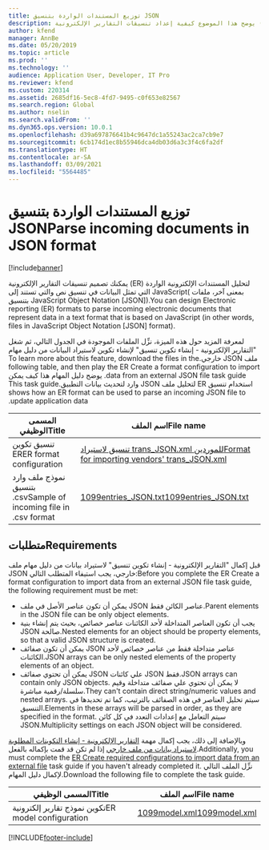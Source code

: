 ```yaml
---
title: توزيع المستندات الواردة بتنسيق JSON
description: يوضح هذا الموضوع كيفية إعداد تنسيقات التقارير الإلكترونية (ER) لتحليل المستندات الواردة بتنسيق JavaScript Object Notation (JSON).
author: kfend
manager: AnnBe
ms.date: 05/20/2019
ms.topic: article
ms.prod: ''
ms.technology: ''
audience: Application User, Developer, IT Pro
ms.reviewer: kfend
ms.custom: 220314
ms.assetid: 2685df16-5ec8-4fd7-9495-c0f653e82567
ms.search.region: Global
ms.author: nselin
ms.search.validFrom: ''
ms.dyn365.ops.version: 10.0.1
ms.openlocfilehash: d39a697876641b4c9647dc1a55243ac2ca7cb9e7
ms.sourcegitcommit: 6cb174d1ec8b55946dca4db03d6a3c3f4c6fa2df
ms.translationtype: HT
ms.contentlocale: ar-SA
ms.lasthandoff: 03/09/2021
ms.locfileid: "5564485"
---
```

# <a name="parse-incoming-documents-in-json-format"></a><span data-ttu-id="36fed-103">توزيع المستندات الواردة بتنسيق JSON</span><span class="sxs-lookup"><span data-stu-id="36fed-103">Parse incoming documents in JSON format</span></span>

[!include[banner](../includes/banner.md)]

<span data-ttu-id="36fed-104">يمكنك تصميم تنسيقات التقارير الإلكترونية (ER) لتحليل المستندات الإلكترونية الواردة التي تمثل البيانات في تنسيق نص والتي تستند إلى JavaScript( بمعنى آخر، ملفات بتنسيق JavaScript Object Notation \[JSON\]).</span><span class="sxs-lookup"><span data-stu-id="36fed-104">You can design Electronic reporting (ER) formats to parse incoming electronic documents that represent data in a text format that is based on JavaScript (in other words, files in JavaScript Object Notation \[JSON\] format).</span></span>

<span data-ttu-id="36fed-105">لمعرفة المزيد حول هذه الميزة، نزِّل الملفات الموجودة في الجدول التالي، ثم شغل "‏‫التقارير الإلكترونية - إنشاء تكوين تنسيق" لإنشاء تكوين لاستيراد البيانات من دليل مهام ملف JSON خارجي.</span><span class="sxs-lookup"><span data-stu-id="36fed-105">To learn more about this feature, download the files in the following table, and then play the ER Create a format configuration to import data from an external JSON file task guide.</span></span> <span data-ttu-id="36fed-106">يوضح دليل المهام هذا كيف يمكن استخدام تنسيق ER لتحليل ملف JSON وارد لتحديث بيانات التطبيق.</span><span class="sxs-lookup"><span data-stu-id="36fed-106">This task guide shows how an ER format can be used to parse an incoming JSON file to update application data.</span></span>

| <span data-ttu-id="36fed-107">المسمى الوظيفي</span><span class="sxs-lookup"><span data-stu-id="36fed-107">Title</span></span>                                  | <span data-ttu-id="36fed-108">اسم الملف</span><span class="sxs-lookup"><span data-stu-id="36fed-108">File name</span></span> |
|----------------------------------------|-----------|
| <span data-ttu-id="36fed-109">تنسيق تكوين ER</span><span class="sxs-lookup"><span data-stu-id="36fed-109">ER format configuration</span></span>                | [<span data-ttu-id="36fed-110">تنسيق لاستيراد trans_JSON.xml للموردين</span><span class="sxs-lookup"><span data-stu-id="36fed-110">Format for importing vendors' trans_JSON.xml</span></span>](https://go.microsoft.com/fwlink/?linkid=874111) |
| <span data-ttu-id="36fed-111">نموذج ملف وارد بتنسيق .csv</span><span class="sxs-lookup"><span data-stu-id="36fed-111">Sample of incoming file in .csv format</span></span> | [<span data-ttu-id="36fed-112">1099entries_JSON.txt</span><span class="sxs-lookup"><span data-stu-id="36fed-112">1099entries_JSON.txt</span></span>](https://go.microsoft.com/fwlink/?linkid=874111) |

## <a name="requirements"></a><span data-ttu-id="36fed-113">متطلبات</span><span class="sxs-lookup"><span data-stu-id="36fed-113">Requirements</span></span>

<span data-ttu-id="36fed-114">قبل إكمال "التقارير الإلكترونية - إنشاء تكوين تنسيق" لاستيراد بيانات من دليل مهام ملف JSON خارجي، يجب استيفاء المتطلب التالي:</span><span class="sxs-lookup"><span data-stu-id="36fed-114">Before you complete the ER Create a format configuration to import data from an external JSON file task guide, the following requirement must be met:</span></span>

- <span data-ttu-id="36fed-115">يمكن أن تكون عناصر الأصل في ملف JSON عناصر الكائن فقط.</span><span class="sxs-lookup"><span data-stu-id="36fed-115">Parent elements in the JSON file can be only object elements.</span></span>
- <span data-ttu-id="36fed-116">يجب أن تكون العناصر المتداخلة لأحد الكائنات عناصر خصائص، بحيث يتم إنشاء بنية JSON صالحة.</span><span class="sxs-lookup"><span data-stu-id="36fed-116">Nested elements for an object should be property elements, so that a valid JSON structure is created.</span></span>
- <span data-ttu-id="36fed-117">يمكن أن تكون صفائف JSON عناصر متداخلة فقط من عناصر خصائص لأحد الكائنات.</span><span class="sxs-lookup"><span data-stu-id="36fed-117">JSON arrays can be only nested elements of the property elements of an object.</span></span>
- <span data-ttu-id="36fed-118">يمكن أن تحتوي صفائف JSON علي كائنات JSON فقط.</span><span class="sxs-lookup"><span data-stu-id="36fed-118">JSON arrays can contain only JSON objects.</span></span> <span data-ttu-id="36fed-119">لا يمكن أن تحتوي علي صفائف متداخلة وقيم سلسلة/رقمية مباشرة.</span><span class="sxs-lookup"><span data-stu-id="36fed-119">They can't contain direct string/numeric values and nested arrays.</span></span> <span data-ttu-id="36fed-120">سيتم تحليل العناصر في هذه الصفائف بالترتيب، كما تم تحديدها في التنسيق.</span><span class="sxs-lookup"><span data-stu-id="36fed-120">Elements in these arrays will be parsed in order, as they are specified in the format.</span></span> <span data-ttu-id="36fed-121">سيتم التعامل مع إعدادات التعدد في كل كائن JSON.</span><span class="sxs-lookup"><span data-stu-id="36fed-121">Multiplicity settings on each JSON object will be considered.</span></span>

<span data-ttu-id="36fed-122">وبالإضافة إلى ذلك، يجب إكمال مهمة [التقارير الإلكترونية - إنشاء التكوينات المطلوبة لاستيراد بيانات من ملف خارجي](tasks/er-required-configurations-import-data.md) إذا لم تكن قد قمت بإكماله بالفعل.</span><span class="sxs-lookup"><span data-stu-id="36fed-122">Additionally, you must complete the [ER Create required configurations to import data from an external file](tasks/er-required-configurations-import-data.md) task guide if you haven't already completed it.</span></span> <span data-ttu-id="36fed-123">نزِّل الملف التالي لإكمال دليل المهام.</span><span class="sxs-lookup"><span data-stu-id="36fed-123">Download the following file to complete the task guide.</span></span>

| <span data-ttu-id="36fed-124">المسمى الوظيفي</span><span class="sxs-lookup"><span data-stu-id="36fed-124">Title</span></span>                  | <span data-ttu-id="36fed-125">اسم الملف</span><span class="sxs-lookup"><span data-stu-id="36fed-125">File name</span></span> |
|------------------------|-----------|
| <span data-ttu-id="36fed-126">تكوين نموذج تقارير إلكترونية</span><span class="sxs-lookup"><span data-stu-id="36fed-126">ER model configuration</span></span> | [<span data-ttu-id="36fed-127">1099model.xml</span><span class="sxs-lookup"><span data-stu-id="36fed-127">1099model.xml</span></span>](https://go.microsoft.com/fwlink/?linkid=874111) |


[!INCLUDE[footer-include](../../../includes/footer-banner.md)]